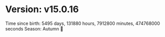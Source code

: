 # Version: v15.0.16
Time since birth: 5495 days, 131880 hours, 7912800 minutes, 474768000 seconds
Season: Autumn 🍁
